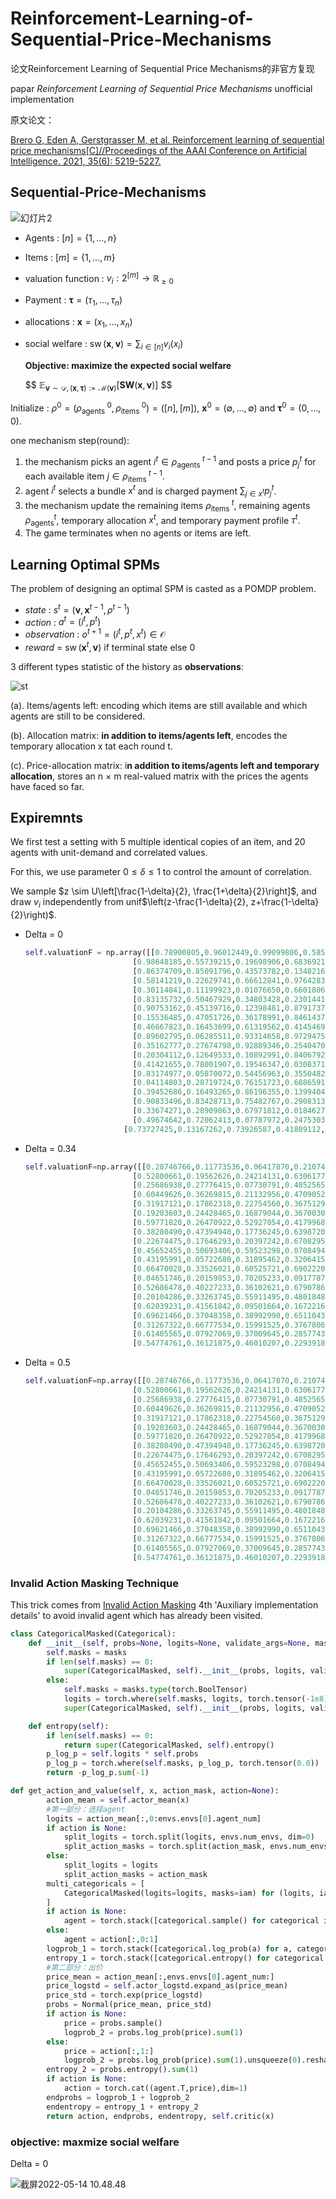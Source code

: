 # Reinforcement-Learning-of-Sequential-Price-Mechanisms

论文Reinforcement Learning of Sequential Price Mechanisms的非官方复现

papar *Reinforcement Learning of Sequential Price Mechanisms* unofficial implementation

原文论文：

[Brero G, Eden A, Gerstgrasser M, et al. Reinforcement learning of sequential price mechanisms[C]//Proceedings of the AAAI Conference on Artificial Intelligence. 2021, 35(6): 5219-5227.](https://www.aaai.org/AAAI21Papers/AAAI-8029.BreroG.pdf)

## Sequential-Price-Mechanisms

![幻灯片2](README.assets/%E5%B9%BB%E7%81%AF%E7%89%872.png)

- Agents :  $[n]=\{1, \ldots, n\}$
- Items : $[m]=\{1, \ldots, m\}$
- valuation function : $v_{i}: 2^{[m]} \rightarrow \mathbb{R}_{\geq 0}$
- Payment : $\boldsymbol{\tau}=\left(\tau_{1}, \ldots, \tau_{n}\right)$
- allocations : $\mathbf{x}=\left(x_{1}, \ldots, x_{n}\right)$
- social welfare : $\operatorname{sw}(\mathbf{x}, \mathbf{v})=\sum_{i \in[n]} v_{i}\left(x_{i}\right)$

  **Objective: maximize the expected social welfare**

  $$
  $\mathbb{E}_{\mathbf{v} \sim \mathcal{D},(\mathbf{x}, \boldsymbol{\tau}):=\mathcal{M}(\mathbf{v})}[\mathbf{S W}(\mathbf{x}, \mathbf{v})]$
  $$

Initialize : $\rho^{0}=\left(\rho_{\text {agents }}^{0}, \rho_{\text {items }}^{0}\right) = ([n],[m])$, $\mathbf{x}^{0}=(\emptyset, \ldots, \emptyset)$ and $\boldsymbol{\tau}^{0}=(0, \ldots, 0)$.

one mechanism step(round):

1. the mechanism picks an agent $i^{t} \in \rho_{\text {agents }}^{t-1}$ and posts a price $p_{j}^{t}$ for each available item $j \in \rho_{\text {items }}^{t-1}$.
2. agent $i^t$ selects a bundle $x^t$ and is charged payment $\sum_{j \in x^{t}} p_{j}^{t}$.
3. the mechanism update the remaining items $\rho_{\text {items }}^{t}$, remaining agents $\rho_{\text {agents}}^{t}$, temporary allocation $x^t$, and temporary payment profile $\tau^t$.
4. The game terminates when no agents or items are left.

## Learning Optimal SPMs

The problem of designing an optimal SPM is casted as a POMDP problem.

- *state* : $s^{t}=\left(\mathbf{v}, \mathbf{x}^{t-1}, \rho^{t-1}\right)$
- *action* : $a^{t}=\left(i^{t}, p^{t}\right)$
- *observation* : $o^{t+1}=\left(i^{t}, p^{t}, x^{t}\right) \in \mathcal{O}$
- *reward* = $\operatorname{sw}\left(\mathbf{x}^{t}, \mathbf{v}\right)$ if terminal state else 0

3 different types statistic of the history as **observations**:

![st](README.assets/st.png)

  (a). Items/agents left: encoding which items are still available and which agents are still to be considered.

  (b). Allocation matrix: **in addition to items/agents left**, encodes the temporary allocation x tat each round t.

  (c). Price-allocation matrix: i**n addition to items/agents left and temporary allocation**, stores an n × m real-valued matrix with the prices the agents have faced so far.

## Expiremnts

We first test a setting with 5 multiple identical copies of an item, and 20 agents with unit-demand and correlated values.

For this, we use parameter $0\leq \delta\leq 1$ to control the amount of correlation.

We sample $z \sim U\left[\frac{1-\delta}{2}, \frac{1+\delta}{2}\right]$, and draw $v_{i}$ independently from unif$\left(z-\frac{1-\delta}{2}, z+\frac{1-\delta}{2}\right)$.

- Delta = 0

  ```python
  self.valuationF = np.array([[0.78900805,0.96012449,0.99099806,0.58527462,0.63666145],\
                          [0.98648185,0.55739215,0.19698906,0.68369219,0.27437320],\
                          [0.86374709,0.85091796,0.43573782,0.13482168,0.40099636],\
                          [0.58141219,0.22629741,0.66612841,0.97642836,0.79005999],\
                          [0.30114841,0.11199923,0.01076650,0.66018063,0.51939904],\
                          [0.83135732,0.50467929,0.34803428,0.23014417,0.93165713],\
                          [0.90753162,0.45139716,0.12398481,0.87917376,0.95310834],\
                          [0.15536485,0.47051726,0.36178991,0.84614371,0.27937186],\
                          [0.46667823,0.16453699,0.61319562,0.41454692,0.11260570],\
                          [0.89602795,0.06285511,0.93314658,0.97294757,0.86253819],\
                          [0.35162777,0.27674798,0.92889346,0.25404701,0.06598934],\
                          [0.20304112,0.12649533,0.10892991,0.84067924,0.33471859],\
                          [0.41421655,0.78001907,0.19546347,0.03083713,0.24251268],\
                          [0.83174977,0.05870072,0.54456963,0.35504824,0.57398383],\
                          [0.04114803,0.28719724,0.76151723,0.68865910,0.15022888],\
                          [0.39452686,0.16493265,0.86196355,0.13994046,0.35771739],\
                          [0.90833496,0.83428713,0.75482767,0.29083134,0.06442374],\
                          [0.33674271,0.28909863,0.67971812,0.01846276,0.81958546],\
                          [0.49674642,0.72062413,0.07787972,0.24753036,0.55676578],\
                        [0.73727425,0.13167262,0.73926587,0.41809112,0.55647347]],dtype=np.float32)
  ```
- Delta = 0.34

  ```python
  self.valuationF=np.array([[0.28746766,0.11773536,0.06417870,0.21074364,0.47814521],\
                          [0.52800661,0.19562626,0.24214131,0.63061773,0.58011432],\
                          [0.25686938,0.27776415,0.07730791,0.40525655,0.43227341],\
                          [0.60449626,0.36269815,0.21132956,0.47090524,0.40805888],\
                          [0.31917121,0.17862318,0.22754560,0.36751298,0.19221779],\
                          [0.19203603,0.24428465,0.16879044,0.36700307,0.08487778],\
                          [0.59771820,0.26470922,0.52927054,0.41799680,0.20547174],\
                          [0.38280490,0.47394948,0.17736245,0.63987204,0.45280828],\
                          [0.22674475,0.17646293,0.20397242,0.67082954,0.05140794],\
                          [0.45652455,0.50693406,0.59523298,0.07084946,0.13145058],\
                          [0.43195991,0.05722680,0.31895462,0.32064159,0.33700103],\
                          [0.66470028,0.33526021,0.60525721,0.69022206,0.56940958],\
                          [0.04651746,0.20159853,0.70205233,0.09177878,0.63128829],\
                          [0.52686478,0.40227233,0.36102621,0.67907867,0.37154088],\
                          [0.20104286,0.33263745,0.55911495,0.48018483,0.16943506],\
                          [0.62039231,0.41561842,0.09501664,0.16722161,0.57961700],\
                          [0.69621466,0.37048358,0.38992990,0.65110436,0.66278520],\
                          [0.31267322,0.66777534,0.15991525,0.37678061,0.68928265],\
                          [0.61405565,0.07927069,0.37009645,0.28577439,0.63793179],\
                          [0.54774761,0.36121875,0.46010207,0.22939186,0.46555167]],dtype=np.float32)
  ```
- Delta = 0.5

  ```python 
  self.valuationF=np.array([[0.28746766,0.11773536,0.06417870,0.21074364,0.47814521],\
                          [0.52800661,0.19562626,0.24214131,0.63061773,0.58011432],\
                          [0.25686938,0.27776415,0.07730791,0.40525655,0.43227341],\
                          [0.60449626,0.36269815,0.21132956,0.47090524,0.40805888],\
                          [0.31917121,0.17862318,0.22754560,0.36751298,0.19221779],\
                          [0.19203603,0.24428465,0.16879044,0.36700307,0.08487778],\
                          [0.59771820,0.26470922,0.52927054,0.41799680,0.20547174],\
                          [0.38280490,0.47394948,0.17736245,0.63987204,0.45280828],\
                          [0.22674475,0.17646293,0.20397242,0.67082954,0.05140794],\
                          [0.45652455,0.50693406,0.59523298,0.07084946,0.13145058],\
                          [0.43195991,0.05722680,0.31895462,0.32064159,0.33700103],\
                          [0.66470028,0.33526021,0.60525721,0.69022206,0.56940958],\
                          [0.04651746,0.20159853,0.70205233,0.09177878,0.63128829],\
                          [0.52686478,0.40227233,0.36102621,0.67907867,0.37154088],\
                          [0.20104286,0.33263745,0.55911495,0.48018483,0.16943506],\
                          [0.62039231,0.41561842,0.09501664,0.16722161,0.57961700],\
                          [0.69621466,0.37048358,0.38992990,0.65110436,0.66278520],\
                          [0.31267322,0.66777534,0.15991525,0.37678061,0.68928265],\
                          [0.61405565,0.07927069,0.37009645,0.28577439,0.63793179],\
                          [0.54774761,0.36121875,0.46010207,0.22939186,0.46555167]],dtype=np.float32)
  ```

### Invalid Action Masking Technique

This trick comes from [Invalid Action Masking](https://iclr-blog-track.github.io/2022/03/25/ppo-implementation-details/) 4th 'Auxiliary implementation details' to avoid invalid agent which has already been visited.

```python
class CategoricalMasked(Categorical):
    def __init__(self, probs=None, logits=None, validate_args=None, masks=[]):
        self.masks = masks
        if len(self.masks) == 0:
            super(CategoricalMasked, self).__init__(probs, logits, validate_args)
        else:
            self.masks = masks.type(torch.BoolTensor)
            logits = torch.where(self.masks, logits, torch.tensor(-1e8))
            super(CategoricalMasked, self).__init__(probs, logits, validate_args)

    def entropy(self):
        if len(self.masks) == 0:
            return super(CategoricalMasked, self).entropy()
        p_log_p = self.logits * self.probs
        p_log_p = torch.where(self.masks, p_log_p, torch.tensor(0.0))
        return -p_log_p.sum(-1)
```



```python
def get_action_and_value(self, x, action_mask, action=None):
        action_mean = self.actor_mean(x)
        #第一部分：选择agent
        logits = action_mean[:,0:envs.envs[0].agent_num]
        if action is None:
            split_logits = torch.split(logits, envs.num_envs, dim=0)
            split_action_masks = torch.split(action_mask, envs.num_envs, dim=0)
        else:
            split_logits = logits
            split_action_masks = action_mask
        multi_categoricals = [
            CategoricalMasked(logits=logits, masks=iam) for (logits, iam) in zip(split_logits, split_action_masks)
        ]
        if action is None:
            agent = torch.stack([categorical.sample() for categorical in multi_categoricals])
        else: 
            agent = action[:,0:1]
        logprob_1 = torch.stack([categorical.log_prob(a) for a, categorical in zip(agent, multi_categoricals)]).squeeze(0)
        entropy_1 = torch.stack([categorical.entropy() for categorical in multi_categoricals]).squeeze(0)
        #第二部分：出价
        price_mean = action_mean[:,envs.envs[0].agent_num:]
        price_logstd = self.actor_logstd.expand_as(price_mean)
        price_std = torch.exp(price_logstd)
        probs = Normal(price_mean, price_std)
        if action is None:
            price = probs.sample()
            logprob_2 = probs.log_prob(price).sum(1)
        else:
            price = action[:,1:]
            logprob_2 = probs.log_prob(price).sum(1).unsqueeze(0).reshape([-1,1])
        entropy_2 = probs.entropy().sum(1)
        if action is None:
            action = torch.cat((agent.T,price),dim=1)
        endprobs = logprob_1 + logprob_2
        endentropy = entropy_1 + entropy_2
        return action, endprobs, endentropy, self.critic(x)
```

### objective: maxmize social welfare

Delta = 0

![截屏2022-05-14 10.48.48](README.assets/%E6%88%AA%E5%B1%8F2022-05-14%2010.48.48.png)

